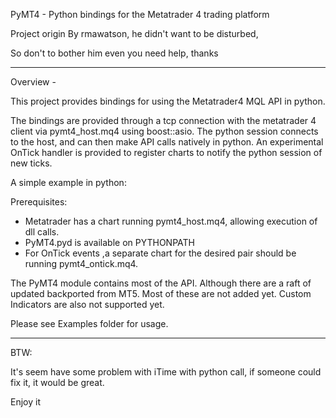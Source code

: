 PyMT4 - Python bindings for the Metatrader 4 trading platform

Project origin By rmawatson, he didn't want to be disturbed, 

So don't to bother him even you need help, thanks 

----

Overview -

This project provides bindings for using the Metatrader4 MQL API in python. 

The bindings are provided through a tcp connection with the metatrader 4 client
via pymt4_host.mq4 using boost::asio. The python session connects to the host, 
and can then make API calls natively in python. An experimental OnTick handler is 
provided to register charts to notify the python session of new ticks.

A simple example in python:

Prerequisites:
 - Metatrader has a chart running pymt4_host.mq4, allowing execution of dll calls.
 - PyMT4.pyd is available on PYTHONPATH
 - For OnTick events ,a separate chart for the desired pair should be running pymt4_ontick.mq4.
	
The PyMT4 module contains most of the API. Although there are a raft of updated backported from MT5.
Most of these are not added yet. Custom Indicators are also not supported yet.

Please see Examples folder for usage.

----

BTW:

It's seem have some problem with iTime with python call, if someone could fix it, it would be great.

Enjoy it
